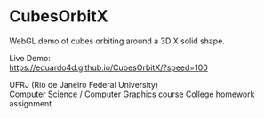 # CubesOrbitX

WebGL demo of cubes orbiting around a 3D X solid shape.

Live Demo:   
https://eduardo4d.github.io/CubesOrbitX/?speed=100   

UFRJ (Rio de Janeiro Federal University)   
Computer Science / Computer Graphics course
College homework assignment.
